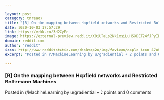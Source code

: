 ```yaml
---

layout: post
category: threads
title: "[R] On the mapping between Hopfield networks and Restricted Boltzmann Machines"
date: 2020-10-03 17:57:29
link: https://vrhk.co/3d2XyEc
image: https://external-preview.redd.it/X0iUTaLs2Nk1xsiLuHSXDEF24fJPyIBmmpqk4epPlYg.jpg?width=512&height=268.062827225&auto=webp&crop=512:268.062827225,smart&s=3fe3da0cdea66cbf082c73e711e5da51075942f7
domain: reddit.com
author: "reddit"
icon: http://www.redditstatic.com/desktop2x/img/favicon/apple-icon-57x57.png
excerpt: "Posted in r/MachineLearning by u/gradiential • 2 points and 0 comments"

---
```


### [R] On the mapping between Hopfield networks and Restricted Boltzmann Machines

Posted in r/MachineLearning by u/gradiential • 2 points and 0 comments